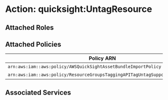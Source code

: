 # Action: quicksight:UntagResource

## Attached Roles

## Attached Policies

| Policy ARN | Policy Name |
|------------|-------------|
| `arn:aws:iam::aws:policy/AWSQuickSightAssetBundleImportPolicy` | [AWSQuickSightAssetBundleImportPolicy](../policies.md#awsquicksightassetbundleimportpolicy) |
| `arn:aws:iam::aws:policy/ResourceGroupsTaggingAPITagUntagSupportedResources` | [ResourceGroupsTaggingAPITagUntagSupportedResources](../policies.md#resourcegroupstaggingapitaguntagsupportedresources) |

## Associated Services

